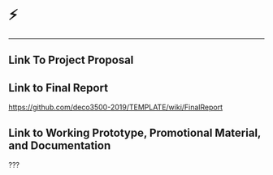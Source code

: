 # ⚡
***
## Link To Project Proposal


## Link to Final Report
https://github.com/deco3500-2019/TEMPLATE/wiki/FinalReport

## Link to Working Prototype, Promotional Material, and Documentation  
???
